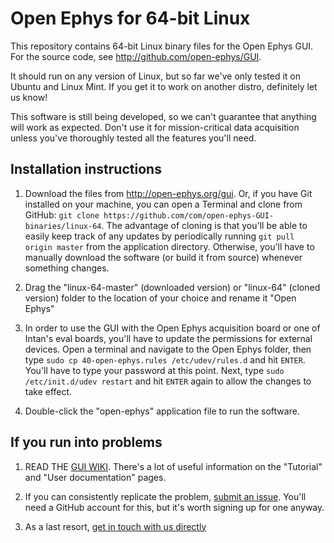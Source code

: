Open Ephys for 64-bit Linux
=======================

This repository contains 64-bit Linux binary files for the Open Ephys GUI. For the source code, see http://github.com/open-ephys/GUI.

It should run on any version of Linux, but so far we've only tested it on Ubuntu and Linux Mint. If you get it to work on another distro, definitely let us know!

This software is still being developed, so we can't guarantee that anything will work as expected. Don't use it for mission-critical data acquisition unless you've thoroughly tested all the features you'll need.

Installation instructions
-------------------------------

1. Download the files from http://open-ephys.org/gui. Or, if you have Git installed on your machine, you can open a Terminal and clone from GitHub: `git clone https://github.com/com/open-ephys-GUI-binaries/linux-64`. The advantage of cloning is that you'll be able to easily keep track of any updates by periodically running `git pull origin master` from the application directory. Otherwise, you'll have to manually download the software (or build it from source) whenever something changes.

2. Drag the "linux-64-master" (downloaded version) or "linux-64" (cloned version) folder to the location of your choice and rename it "Open Ephys"

3. In order to use the GUI with the Open Ephys acquisition board or one of Intan's eval boards, you'll have to update the permissions for external devices. Open a terminal and navigate to the Open Ephys folder, then type `sudo cp 40-open-ephys.rules /etc/udev/rules.d` and hit `ENTER`. You'll have to type your password at this point. Next, type `sudo /etc/init.d/udev restart` and hit `ENTER` again to allow the changes to take effect.

4. Double-click the "open-ephys" application file to run the software.

If you run into problems
-------------------------------

1. READ THE [GUI WIKI](https://github.com/open-ephys/GUI/wiki). There's a lot of useful information on the "Tutorial" and "User documentation" pages.

2. If you can consistently replicate the problem, [submit an issue](https://github.com/open-ephys/GUI/issues). You'll need a GitHub account for this, but it's worth signing up for one anyway.

3. As a last resort, [get in touch with us directly](http://open-ephys.org/contact)
